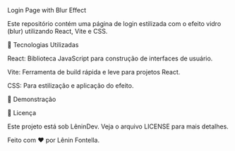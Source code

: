 Login Page with Blur Effect

Este repositório contém uma página de login estilizada com o efeito vidro (blur) utilizando React, Vite e CSS.

🚀 Tecnologias Utilizadas

React: Biblioteca JavaScript para construção de interfaces de usuário.

Vite: Ferramenta de build rápida e leve para projetos React.

CSS: Para estilização e aplicação do efeito.

📸 Demonstração

📜 Licença

Este projeto está sob LêninDev. Veja o arquivo LICENSE para mais detalhes.

Feito com ❤️ por Lênin Fontella.
